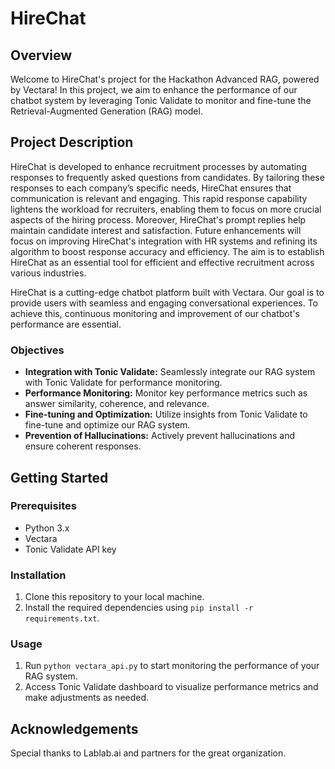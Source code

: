 # HireChat

## Overview

Welcome to HireChat's project for the Hackathon Advanced RAG, powered by Vectara! In this project, we aim to enhance the performance of our chatbot system by leveraging Tonic Validate to monitor and fine-tune the Retrieval-Augmented Generation (RAG) model.

## Project Description

HireChat is developed to enhance recruitment processes by automating responses to frequently asked questions from candidates. By tailoring these responses to each company’s specific needs, HireChat ensures that communication is relevant and engaging. This rapid response capability lightens the workload for recruiters, enabling them to focus on more crucial aspects of the hiring process. Moreover, HireChat's prompt replies help maintain candidate interest and satisfaction. Future enhancements will focus on improving HireChat's integration with HR systems and refining its algorithm to boost response accuracy and efficiency. The aim is to establish HireChat as an essential tool for efficient and effective recruitment across various industries.

 HireChat is a cutting-edge chatbot platform built with Vectara. Our goal is to provide users with seamless and engaging conversational experiences. To achieve this, continuous monitoring and improvement of our chatbot's performance are essential.

### Objectives

- **Integration with Tonic Validate:** Seamlessly integrate our RAG system with Tonic Validate for performance monitoring.
- **Performance Monitoring:** Monitor key performance metrics such as answer similarity, coherence, and relevance.
- **Fine-tuning and Optimization:** Utilize insights from Tonic Validate to fine-tune and optimize our RAG system.
- **Prevention of Hallucinations:** Actively prevent hallucinations and ensure coherent responses.

## Getting Started

### Prerequisites

- Python 3.x
- Vectara
- Tonic Validate API key

### Installation

1. Clone this repository to your local machine.
2. Install the required dependencies using `pip install -r requirements.txt`.

### Usage

1. Run `python vectara_api.py` to start monitoring the performance of your RAG system.
2. Access Tonic Validate dashboard to visualize performance metrics and make adjustments as needed.

## Acknowledgements

Special thanks to Lablab.ai and partners for the great organization.

